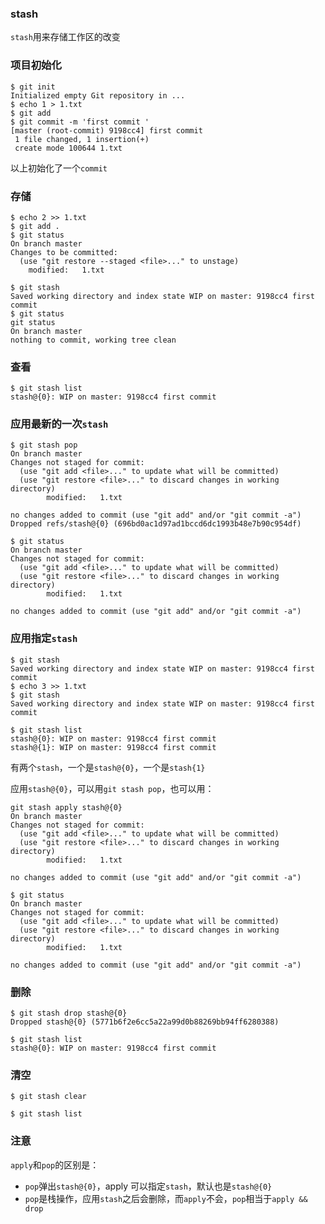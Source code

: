 ### stash
`stash`用来存储工作区的改变
### 项目初始化
```
$ git init
Initialized empty Git repository in ...
$ echo 1 > 1.txt
$ git add
$ git commit -m 'first commit '
[master (root-commit) 9198cc4] first commit
 1 file changed, 1 insertion(+)
 create mode 100644 1.txt
```
以上初始化了一个`commit`

### 存储
```
$ echo 2 >> 1.txt
$ git add .
$ git status
On branch master
Changes to be committed:
  (use "git restore --staged <file>..." to unstage)
	modified:   1.txt

$ git stash
Saved working directory and index state WIP on master: 9198cc4 first commit
$ git status
git status
On branch master
nothing to commit, working tree clean
```

### 查看
```
$ git stash list
stash@{0}: WIP on master: 9198cc4 first commit
```

### 应用最新的一次`stash`
```
$ git stash pop
On branch master
Changes not staged for commit:
  (use "git add <file>..." to update what will be committed)
  (use "git restore <file>..." to discard changes in working directory)
        modified:   1.txt

no changes added to commit (use "git add" and/or "git commit -a")
Dropped refs/stash@{0} (696bd0ac1d97ad1bccd6dc1993b48e7b90c954df)

$ git status
On branch master
Changes not staged for commit:
  (use "git add <file>..." to update what will be committed)
  (use "git restore <file>..." to discard changes in working directory)
        modified:   1.txt

no changes added to commit (use "git add" and/or "git commit -a")
```

### 应用指定`stash`
```
$ git stash
Saved working directory and index state WIP on master: 9198cc4 first commit
$ echo 3 >> 1.txt
$ git stash
Saved working directory and index state WIP on master: 9198cc4 first commit

$ git stash list
stash@{0}: WIP on master: 9198cc4 first commit
stash@{1}: WIP on master: 9198cc4 first commit
```
有两个`stash`，一个是`stash@{0}`，一个是`stash{1}`

应用`stash@{0}`，可以用`git stash pop`，也可以用：
```
git stash apply stash@{0}
On branch master
Changes not staged for commit:
  (use "git add <file>..." to update what will be committed)
  (use "git restore <file>..." to discard changes in working directory)
        modified:   1.txt

no changes added to commit (use "git add" and/or "git commit -a")

$ git status
On branch master
Changes not staged for commit:
  (use "git add <file>..." to update what will be committed)
  (use "git restore <file>..." to discard changes in working directory)
        modified:   1.txt

no changes added to commit (use "git add" and/or "git commit -a")
```

### 删除
```
$ git stash drop stash@{0}
Dropped stash@{0} (5771b6f2e6cc5a22a99d0b88269bb94ff6280388)

$ git stash list
stash@{0}: WIP on master: 9198cc4 first commit
```

### 清空
```
$ git stash clear

$ git stash list

```

### 注意

`apply`和`pop`的区别是：
- `pop`弹出`stash@{0}`，apply 可以指定`stash`，默认也是`stash@{0}` 
- `pop`是栈操作，应用`stash`之后会删除，而`apply`不会，`pop`相当于`apply && drop`
